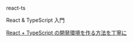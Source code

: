 react-ts

React & TypeScript 入門

[React + TypeScript の開発環境を作る方法を丁寧に](https://qiita.com/takmatsukawa/items/e59f74d32fcd5ec034d2)

